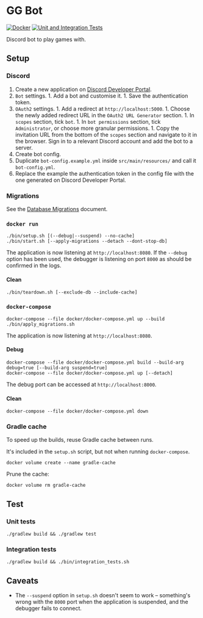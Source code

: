 # GG Bot

[![Docker](https://github.com/amrwc/gg-bot/workflows/Docker/badge.svg)](https://github.com/amrwc/gg-bot/actions)
[![Unit and Integration Tests](https://github.com/amrwc/gg-bot/workflows/Unit%20and%20Integration%20Tests/badge.svg)](https://github.com/amrwc/gg-bot/actions)

Discord bot to play games with.

## Setup

### Discord

1. Create a new application on
   [Discord Developer Portal](https://discord.com/developers/applications).
  1. `Bot` settings.
    1. Add a bot and customise it.
    1. Save the authentication token.
  1. `OAuth2` settings.
    1. Add a redirect at `http://localhost:5000`.
    1. Choose the newly added redirect URL in the `OAuth2 URL Generator`
       section.
    1. In `scopes` section, tick `bot`.
    1. In `bot permissions` section, tick `Administrator`, or choose more
       granular permissions.
    1. Copy the invitation URL from the bottom of the `scopes` section and
       navigate to it in the browser. Sign in to a relevant Discord account and
       add the bot to a server.
1. Create bot config.
  1. Duplicate `bot-config.example.yml` inside `src/main/resources/` and call
     it `bot-config.yml`.
  1. Replace the example the authentication token in the config file with the
     one generated on Discord Developer Portal.

### Migrations

See the [Database Migrations][db_migrations] document.

### `docker run`

```console
./bin/setup.sh [(--debug|--suspend) --no-cache]
./bin/start.sh [--apply-migrations --detach --dont-stop-db]
```

The application is now listening at `http://localhost:8080`. If the `--debug`
option has been used, the debugger is listening on port `8000` as should be
confirmed in the logs.

#### Clean

```console
./bin/teardown.sh [--exclude-db --include-cache]
```

### `docker-compose`

```console
docker-compose --file docker/docker-compose.yml up --build
./bin/apply_migrations.sh
```

The application is now listening at `http://localhost:8080`.

#### Debug

```console
docker-compose --file docker/docker-compose.yml build --build-arg debug=true [--build-arg suspend=true]
docker-compose --file docker/docker-compose.yml up [--detach]
```

The debug port can be accessed at `http://localhost:8000`.

#### Clean

```console
docker-compose --file docker/docker-compose.yml down
```

### Gradle cache

To speed up the builds, reuse Gradle cache between runs.

It's included in the `setup.sh` script, but not when running `docker-compose`.

```console
docker volume create --name gradle-cache
```

Prune the cache:

```console
docker volume rm gradle-cache
```

## Test

### Unit tests

```console
./gradlew build && ./gradlew test
```

### Integration tests

```console
./gradlew build && ./bin/integration_tests.sh
```

## Caveats

- The `--suspend` option in `setup.sh` doesn't seem to work – something's wrong
  with the `8000` port when the application is suspended, and the debugger
  fails to connect.

[db_migrations]: ./docs/database-migrations.md
